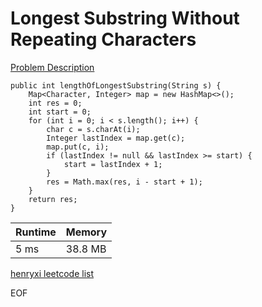 # Longest Substring Without Repeating Characters
[Problem Description](https://leetcode.com/problems/longest-substring-without-repeating-characters/)

```
public int lengthOfLongestSubstring(String s) {
    Map<Character, Integer> map = new HashMap<>();
    int res = 0;
    int start = 0;
    for (int i = 0; i < s.length(); i++) {
        char c = s.charAt(i);
        Integer lastIndex = map.get(c);
        map.put(c, i);
        if (lastIndex != null && lastIndex >= start) {
            start = lastIndex + 1;
        }
        res = Math.max(res, i - start + 1);
    }
    return res;
}
```

| Runtime       | Memory     | 
| :------------- | :---------- |
| 5 ms | 38.8 MB	   |


[henryxi leetcode list](http://www.henryxi.com/leetcode)

EOF